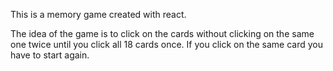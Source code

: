 This is a memory game created with react.

The idea of the game is to click on the cards without clicking on the same one twice until you click all 18 cards once.
If you click on the same card you have to start again.
